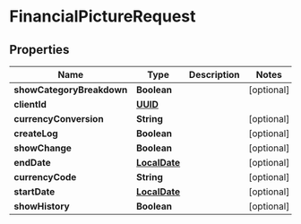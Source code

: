 
# FinancialPictureRequest

## Properties
Name | Type | Description | Notes
------------ | ------------- | ------------- | -------------
**showCategoryBreakdown** | **Boolean** |  |  [optional]
**clientId** | [**UUID**](UUID.md) |  | 
**currencyConversion** | **String** |  |  [optional]
**createLog** | **Boolean** |  |  [optional]
**showChange** | **Boolean** |  |  [optional]
**endDate** | [**LocalDate**](LocalDate.md) |  |  [optional]
**currencyCode** | **String** |  |  [optional]
**startDate** | [**LocalDate**](LocalDate.md) |  |  [optional]
**showHistory** | **Boolean** |  |  [optional]



